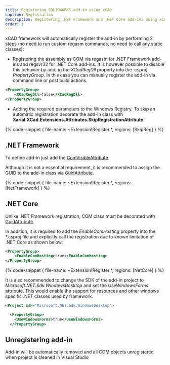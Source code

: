 ```yaml
---
title: Registering SOLIDWORKS add-in using xCAD
caption: Registration
description: Registering .NET Framework and .NET Core add-ins using xCAD (automatic or manual option)
order: 1
---
```

xCAD framework will automatically register the add-in by performing 2 steps (no need to run custom regasm commands, no need to call any static classes):

* Registering the assembly as COM via regasm for .NET Framework add-ins and regsvr32 for .NET Core add-ins. It is however possible to disable this behavior by adding the *XCadRegDll* property into the .csproj *PropertyGroup*. In this case you can manually register the add-in via command line or post build actions.

~~~ xml jagged
<PropertyGroup>
    <XCadRegDll>false</XCadRegDll>
</PropertyGroup>
~~~

* Adding the required parameters to the Windows Registry. To skip an automatic registration decorate the add-in class with **Xarial.XCad.Extensions.Attributes.SkipRegistrationAttribute**.

{% code-snippet { file-name: ~Extension\Register.*, regions: [SkipReg] } %}

## .NET Framework

To define add-in just add the [ComVisibleAttribute](https://docs.microsoft.com/en-us/dotnet/api/system.runtime.interopservices.comvisibleattribute?view=netframework-4.8).

Although it is not a essential requirement, it is recommended to assign the GUID to the add-in class via [GuidAttribute](https://docs.microsoft.com/en-us/dotnet/api/system.runtime.interopservices.guidattribute?view=netcore-3.1).

{% code-snippet { file-name: ~Extension\Register.*, regions: [NetFramework] } %}

## .NET Core

Unlike .NET Framework registration, COM class must be decorated with [GuidAttribute](https://docs.microsoft.com/en-us/dotnet/api/system.runtime.interopservices.guidattribute?view=netcore-3.1).

In addition, it is required to add the *EnableComHosting* property into the *.csproj file and explicitly call the registration due to known limitation of .NET Core as shown below:

~~~ xml jagged
<PropertyGroup>
    <EnableComHosting>true</EnableComHosting>
</PropertyGroup>
~~~

{% code-snippet { file-name: ~Extension\Register.*, regions: [NetCore] } %}

It is also recommended to change the SDK of the add-in project to *Microsoft.NET.Sdk.WindowsDesktop* and set the *UseWindowsForms* attribute. This would enable the support for resources and other windows specific .NET classes used by framework.

~~~ xml jagged-bottom
<Project Sdk="Microsoft.NET.Sdk.WindowsDesktop">

  <PropertyGroup>
    <UseWindowsForms>true</UseWindowsForms>
  </PropertyGroup>
~~~

## Unregistering add-in

Add-in will be automatically removed and all COM objects unregistered when project is cleaned in Visual Studio